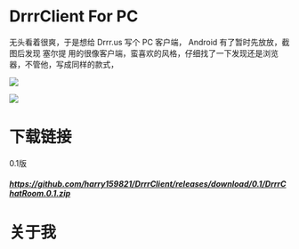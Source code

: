 # DrrrClient For PC

无头看着很爽，于是想给 Drrr.us 写个 PC 客户端， Android 有了暂时先放放，截图后发现 塞尔提 用的很像客户端，蛮喜欢的风格，仔细找了一下发现还是浏览器，不管他，写成同样的款式， 


![](https://github.com/harry159821/DrrrClient/raw/master/Shot/drrrPC2.png)

![](https://github.com/harry159821/DrrrClient/raw/master/Shot/drrrPC3.png)

# 下载链接
0.1版
##### https://github.com/harry159821/DrrrClient/releases/download/0.1/DrrrChatRoom.0.1.zip

# 关于我
